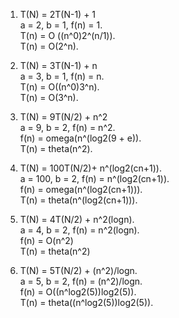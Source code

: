 1. T(N) = 2T(N-1) + 1  
 a = 2, b = 1, f(n) = 1.  
T(n) = O ((n^0)2^(n/1)).  
T(n) = O(2^n).    

2. T(N) = 3T(N-1) + n  
a = 3, b = 1, f(n) = n.  
T(n) = O((n^0)3^n).  
T(n) = O(3^n).  

3. T(N) = 9T(N/2) + n^2  
a = 9, b = 2, f(n) = n^2.  
f(n) = omega(n^(log2(9 + e)).    
T(n) = theta(n^2).  

4. T(N) = 100T(N/2)+ n^(log2(cn+1)).   
 a = 100, b = 2, f(n) = n^(log2(cn+1)).  
f(n) = omega(n^(log2(cn+1))).    
T(n) = theta(n^(log2(cn+1))).

5. T(N) = 4T(N/2) + n^2(logn).  
a = 4, b = 2, f(n) = n^2(logn).  
f(n) = O(n^2)  
T(n) = theta(n^2)  

6. T(N) = 5T(N/2) + (n^2)/logn.  
a = 5, b = 2, f(n) = (n^2)/logn.  
f(n) = O((n^log2(5))log2(5)).  
T(n) = theta((n^log2(5))log2(5)).    




